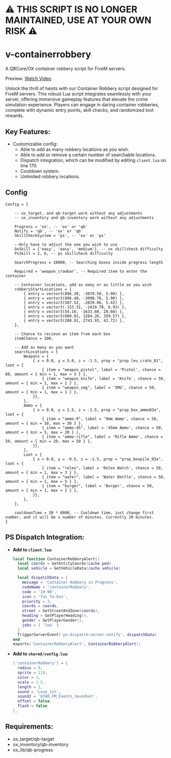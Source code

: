 # ⚠️ **THIS SCRIPT IS NO LONGER MAINTAINED, USE AT YOUR OWN RISK** ⚠️

# v-containerrobbery
A QBCore/OX container robbery script for FiveM servers.

Preview: [Watch Video](https://streamable.com/sckhgl)

Unlock the thrill of heists with our Container Robbery script designed for FiveM servers. This robust Lua script integrates seamlessly with your server, offering immersive gameplay features that elevate the crime simulation experience. Players can engage in daring container robberies, complete with dynamic entry points, skill checks, and randomized loot rewards.

## Key Features:

- Customizable config:
  - Able to add as many robbery locations as you wish.
  - Able to add or remove a certain number of searchable locations.
  - Dispatch integration, which can be modified by editing `client.lua` on line 170.
  - Cooldown system.
  - Unlimited robbery locations.

## Config

```
Config = {

    -- ox_target, and qb-target work without any adjustments
    -- ox_inventory and qb-inventory work without any adjustments

    Progress = 'ox', -- 'ox' or 'qb'
    Notify = 'qb', -- 'ox' or 'qb'
    SkillCheckSystem = 'ps', -- 'ox' or 'ps'
   
    --Only have to adjust the one you wish to use
    OxSkill = {'easy', 'easy', 'medium'}, -- ox skillcheck difficulty
    PsSkill = 2, 6, -- ps skillcheck difficulty

    SearchProgress = 10000, -- Searching boxes inside progress length

    Required = 'weapon_crowbar', -- Required item to enter the container
    
    -- Container locations, add as many or as little as you wish
    robberyStartLocations = {
        { entry = vector3(896.39, -3079.50, 5.90) },
        { entry = vector3(896.40, -3090.78, 5.90) },
        { entry = vector3(587.52, -2829.06, 5.42) },
        { entry = vector3(-153.31, -2419.78, 6.93) },
        { entry = vector3(54.16, -1633.60, 28.60) },
        { entry = vector3(680.01, 1284.26, 359.57) },
        { entry = vector3(208.01, 2743.93, 42.72) },
    },

    -- Chance to recieve an item from each box
    itemChance = 100,

    -- Add as many as you want
    searchLocations = {
        Weapons = {
            { x = 0.0, y = 5.0, z = -1.5, prop = "prop_lev_crate_01", loot = {
                { item = "weapon_pistol", label = 'Pistol', chance = 60, amount = { min = 1, max = 3 } },
                { item = "weapon_knife", label = 'Knife', chance = 50, amount = { min = 1, max = 1 } },
                { item = "weapon_smg", label = 'SMG', chance = 50, amount = { min = 1, max = 1 } },
            }},
        },
        Ammo = {
            { x = 0.0, y = 2.5, z = -1.5, prop = "prop_box_ammo03a", loot = {
                { item = "ammo-9", label = '9mm Ammo', chance = 50, amount = { min = 10, max = 30 } },
                { item = "ammo-45", label = '45mm Ammo', chance = 50, amount = { min = 5, max = 20 } },
                { item = "ammo-rifle", label = 'Rifle Ammo', chance = 50, amount = { min = 20, max = 50 } },
            }},
        },
        Loot = {
            { x = 0.0, y = -0.5, z = -1.5, prop = "prop_boxpile_03a", loot = {
                { item = "rolex", label = 'Rolex Watch', chance = 50, amount = { min = 1, max = 3 } },
                { item = "water", label = 'Water Bottle', chance = 50, amount = { min = 1, max = 5 } },
                { item = "burger", label = 'Burger', chance = 50, amount = { min = 1, max = 2 } },
            }},
        },
    },

    cooldownTime = 30 * 6000, -- Cooldown time, just change first number, and it will be x number of minutes. Currently 30 minutes.
}

```

## PS Dispatch Integration:
  - **Add to `client.lua`**:
    ```lua
    local function ContainerRobberyAlert()
      local coords = GetEntityCoords(cache.ped)
      local vehicle = GetVehicleData(cache.vehicle)

      local dispatchData = {
        message = 'Container Robbery in Progress',
        codeName = 'containerRobbery',
        code = '10-90',
        icon = 'fas fa-box',
        priority = 2,
        coords = coords,
        street = GetStreetAndZone(coords),
        heading = GetPlayerHeading(),
        gender = GetPlayerGender(),
        jobs = { 'leo' }
      } 
      TriggerServerEvent('ps-dispatch:server:notify', dispatchData)
    end 
    exports('ContainerRobberyAlert', ContainerRobberyAlert);
    ```

  - **Add to `shared/config.lua`**:
    ```lua
    ['containerRobbery'] = { 
      radius = 0,
      sprite = 119,
      color = 1,
      scale = 1.5,
      length = 2,
      sound = 'Lose_1st',
      sound2 = 'GTAO_FM_Events_Soundset',
      offset = false,
      flash = false
    },
    ```

## Requirements:
- ox_target/qb-target
- ox_inventory/qb-inventory
- ox_lib/qb-progress
